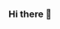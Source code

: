 ### Hi there 👋

<!--
**yuanyuanli85/yuanyuanli85** is a ✨ _special_ ✨ repository because its `README.md` (this file) appears on your GitHub profile.

![Github stats](https://github-readme-stats.vercel.app/api?username=yuanyuanli85&show_icons=true&theme=dark)

-->
